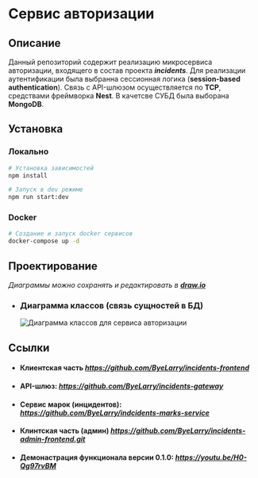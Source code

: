# Сервис авторизации

## Описание

Данный репозиторий содержит реализацию микросервиса авторизации, входящего в состав проекта ***incidents***.
Для реализации аутентификации была выбранна сессионная логика (**session-based authentication**).
Связь с API-шлюзом осуществляется по **TCP**, средствами фреймворка **Nest**.
В качетсве СУБД была выборана **MongoDB**.

## Установка

### Локально
```bash
# Установка зависимостей
npm install

# Запуск в dev режиме
npm run start:dev
```

### Docker 
```bash
# Создание и запуск docker сервисов
docker-compose up -d
```

## Проектирование

_Диаграммы можно сохранять и редактировать в ***[draw.io](https://app.diagrams.net/)***_

- ### Диаграмма классов (связь сущностей в БД)
  ![Диаграмма классов для сервиса авторизации](https://github.com/user-attachments/assets/b8fbcd32-c2e6-468a-989f-5ecf3078dac0)

## Ссылки

- #### Клиентская часть *https://github.com/ByeLarry/incidents-frontend*
- #### API-шлюз:  *https://github.com/ByeLarry/incidents-gateway*
- #### Сервис марок (инцидентов): *https://github.com/ByeLarry/indcidents-marks-service*
- #### Клинтская часть (админ) *https://github.com/ByeLarry/incidents-admin-frontend.git*
- #### Демонастрация функционала версии 0.1.0: *https://youtu.be/H0-Qg97rvBM*

